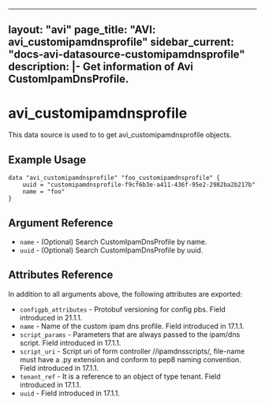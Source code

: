 <!--
    Copyright 2021 VMware, Inc.
    SPDX-License-Identifier: Mozilla Public License 2.0
-->
---
layout: "avi"
page_title: "AVI: avi_customipamdnsprofile"
sidebar_current: "docs-avi-datasource-customipamdnsprofile"
description: |-
  Get information of Avi CustomIpamDnsProfile.
---

# avi_customipamdnsprofile

This data source is used to to get avi_customipamdnsprofile objects.

## Example Usage

```hcl
data "avi_customipamdnsprofile" "foo_customipamdnsprofile" {
    uuid = "customipamdnsprofile-f9cf6b3e-a411-436f-95e2-2982ba2b217b"
    name = "foo"
}
```

## Argument Reference

* `name` - (Optional) Search CustomIpamDnsProfile by name.
* `uuid` - (Optional) Search CustomIpamDnsProfile by uuid.

## Attributes Reference

In addition to all arguments above, the following attributes are exported:

* `configpb_attributes` - Protobuf versioning for config pbs. Field introduced in 21.1.1.
* `name` - Name of the custom ipam dns profile. Field introduced in 17.1.1.
* `script_params` - Parameters that are always passed to the ipam/dns script. Field introduced in 17.1.1.
* `script_uri` - Script uri of form controller //ipamdnsscripts/<file-name>, file-name must have a .py extension and conform to pep8 naming convention. Field introduced in 17.1.1.
* `tenant_ref` - It is a reference to an object of type tenant. Field introduced in 17.1.1.
* `uuid` - Field introduced in 17.1.1.

